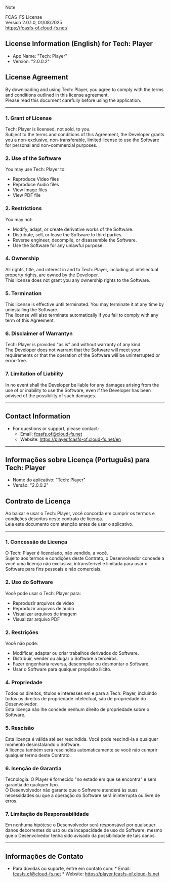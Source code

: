 > [!NOTE]
> FCAS_FS License <br/>
> Version 2.0.1.0, 01/08/2025 <br/>
> https://fcasfs-of.cloud-fs.net/


## License Information (English) for Tech: Player 
* App Name: "Tech: Player" 
* Version: "2.0.0.2"

## License Agreement 
By downloading and using Tech: Player, you agree to comply with the terms and conditions outlined in this license agreement. <br/> Please read this document carefully before using the application.

---
### 1. Grant of License
Tech: Player is licensed, not sold, to you. <br/> Subject to the terms and conditions of this Agreement, the Developer grants you a non-exclusive, non-transferable, limited license to use the Software for personal and non-commercial purposes.

### 2. Use of the Software
 You may use Tech: Player to:
  * Reproduce Video files
  * Reproduce Audio files
  * View Image files
  * View PDF file

### 2. Restrictions
 You may not:
   -  Modify, adapt, or create derivative works of the Software.
   -  Distribute, sell, or lease the Software to third parties.
   -  Reverse engineer, decompile, or disassemble the Software.
   -  Use the Software for any unlawful purpose.

### 4. Ownership
All rights, title, and interest in and to Tech: Player, including all intellectual property rights, are owned by the Developer. <br/> This license does not grant you any ownership rights to the Software.

### 5. Termination
This license is effective until terminated. You may terminate it at any time by uninstalling the Software. <br/> The license will also terminate automatically if you fail to comply with any term of this Agreement.

### 6. Disclaimer of Warrantyn
Tech: Player is provided "as is" and without warranty of any kind. <br/> The Developer does not warrant that the Software will meet your requirements or that the operation of the Software will be uninterrupted or error-free.

### 7. Limitation of Liability
In no event shall the Developer be liable for any damages arising from the use of or inability to use the Software, even if the Developer has been advised of the possibility of such damages.

---

## Contact Information 
  - For questions or support, please contact:
      * Email: fcasfs.of@cloud-fs.net
      * Website: https://player.fcasfs-of.cloud-fs.net/en


<hr/>


## Informações sobre Licença (Português) para Tech: Player 
* Nome do aplicativo: "Tech: Player"
* Versão: "2.0.0.2"

## Contrato de Licença
Ao baixar e usar o Tech: Player, você concorda em cumprir os termos e condições descritos neste contrato de licença. <br/> Leia este documento com atenção antes de usar o aplicativo.

---
### 1. Concessão de Licença
O Tech: Player é licenciado, não vendido, a você. <br/> Sujeito aos termos e condições deste Contrato, o Desenvolvedor concede a você uma licença não exclusiva, intransferível e limitada para usar o Software para fins pessoais e não comerciais.

### 2. Uso do Software
Você pode usar o Tech: Player para:
* Reproduzir arquivos de vídeo
* Reproduzir arquivos de áudio
* Visualizar arquivos de imagem
* Visualizar arquivo PDF

### 2. Restrições
Você não pode:
- Modificar, adaptar ou criar trabalhos derivados do Software.
- Distribuir, vender ou alugar o Software a terceiros.
- Fazer engenharia reversa, descompilar ou desmontar o Software.
- Usar o Software para qualquer propósito ilícito.

### 4. Propriedade
Todos os direitos, títulos e interesses em e para a Tech: Player, incluindo todos os direitos de propriedade intelectual, são de propriedade do Desenvolvedor. <br/> Esta licença não lhe concede nenhum direito de propriedade sobre o Software.

### 5. Rescisão
Esta licença é válida até ser rescindida. Você pode rescindi-la a qualquer momento desinstalando o Software. <br/> A licença também será rescindida automaticamente se você não cumprir qualquer termo deste Contrato.

### 6. Isenção de Garantia
Tecnologia: O Player é fornecido "no estado em que se encontra" e sem garantia de qualquer tipo. <br/> O Desenvolvedor não garante que o Software atenderá às suas necessidades ou que a operação do Software será ininterrupta ou livre de erros.

### 7. Limitação de Responsabilidade
Em nenhuma hipótese o Desenvolvedor será responsável por quaisquer danos decorrentes do uso ou da incapacidade de uso do Software, mesmo que o Desenvolvedor tenha sido avisado da possibilidade de tais danos.

---

## Informações de Contato
- Para dúvidas ou suporte, entre em contato com:
      * Email: fcasfs.of@cloud-fs.net
      * Website: https://player.fcasfs-of.cloud-fs.net

